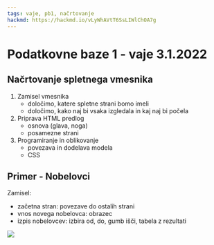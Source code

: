 ```yaml
---
tags: vaje, pb1, načrtovanje
hackmd: https://hackmd.io/vLyWhAVtT6SsLIWlChOA7g
---
```

# Podatkovne baze 1 - vaje 3.1.2022

## Načrtovanje spletnega vmesnika

1. Zamisel vmesnika
   - določimo, katere spletne strani bomo imeli
   - določimo, kako naj bi vsaka izgledala in kaj naj bi počela
2. Priprava HTML predlog
   - osnova (glava, noga)
   - posamezne strani
3. Programiranje in oblikovanje
   - povezava in dodelava modela
   - CSS


## Primer - Nobelovci

Zamisel:
- začetna stran: povezave do ostalih strani
- vnos novega nobelovca: obrazec
- izpis nobelovcev: izbira od, do, gumb išči, tabela z rezultati

![](https://jaanos.github.io/podatkovne-baze-1/zapiski/2021-22/2022-01-03/nacrt.png)

